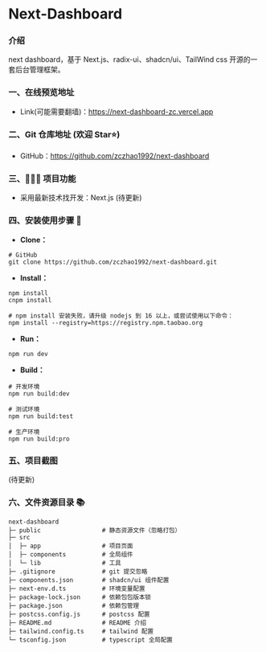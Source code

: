 # Next-Dashboard

### 介绍

next dashboard，基于 Next.js、radix-ui、shadcn/ui、TailWind css 开源的一套后台管理框架。

### 一、在线预览地址

- Link(可能需要翻墙)：https://next-dashboard-zc.vercel.app

### 二、Git 仓库地址 (欢迎 Star⭐)

- GitHub：https://github.com/zczhao1992/next-dashboard

### 三、🔨🔨🔨 项目功能

- 采用最新技术找开发：Next.js
  (待更新)

### 四、安装使用步骤 📑

- **Clone：**

```text
# GitHub
git clone https://github.com/zczhao1992/next-dashboard.git
```

- **Install：**

```text
npm install
cnpm install

# npm install 安装失败，请升级 nodejs 到 16 以上，或尝试使用以下命令：
npm install --registry=https://registry.npm.taobao.org
```

- **Run：**

```text
npm run dev
```

- **Build：**

```text
# 开发环境
npm run build:dev

# 测试环境
npm run build:test

# 生产环境
npm run build:pro
```

### 五、项目截图

(待更新)

### 六、文件资源目录 📚

```text
next-dashboard
├─ public                 # 静态资源文件（忽略打包）
├─ src
│  ├─ app                 # 项目页面
│  ├─ components          # 全局组件
│  └─ lib                 # 工具
├─ .gitignore             # git 提交忽略
├─ components.json        # shadcn/ui 组件配置
├─ next-env.d.ts          # 环境变量配置
├─ package-lock.json      # 依赖包包版本锁
├─ package.json           # 依赖包管理
├─ postcss.config.js      # postcss 配置
├─ README.md              # README 介绍
├─ tailwind.config.ts     # tailwind 配置
└─ tsconfig.json          # typescript 全局配置
```
